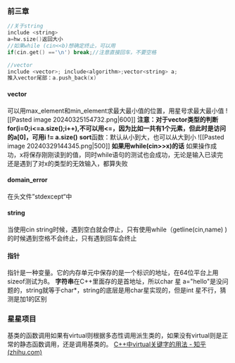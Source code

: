 ### 前三章
``` C++
//关于string
include <string>
a=hw.size()返回大小
//如果while (cin<<b)想确定终止，可以用
if(cin.get() =='\n') break;//注意直接回车，不要空格

//vector
include <vector>; include<algorithm>;vector<string> a;
推入vector尾部：a.push_back(x)
```
#### vector
可以用max_element和min_element求最大最小值的位置，用星号求最大最小值
![[Pasted image 20240325154732.png|600]]
**注意：对于vector类型的判断for(i=0;i<=a.size();i++),不可以用<=，因为比如一共有1个元素，但此时是访问的a[0]，可用i != a.size()**
**sort**函数：默认从小到大，也可以从大到小
![[Pasted image 20240329144345.png|500]]
**如果用while(cin>>x)的话** 如果操作成功，x将保存刚刚读到的值，同时while语句的测试也会成功，无论是输入已读完还是遇到了对x的类型的无效输入，都算失败

#### domain_error
在头文件”stdexcept“中

#### string
当使用cin string时候，遇到空白就会停止，只有使用while（getline(cin,name)
)的时候遇到空格不会终止，只有遇到回车会终止

#### 指针
指针是一种变量。它的内存单元中保存的是一个标识的地址，在64位平台上用sizeof测试为8。
**字符串**在C++里面存的是首地址，所以char 星 a="hello"是没问题的，string就等于char*，string的底层是用char星实现的，但是int 星不行，猜测是加1的区别

### 星星项目
基类的函数调用如果有virtual则根据多态性调用派生类的，如果没有virtual则是正常的静态函数调用，还是调用基类的。
[C++中virtual关键字的用法 - 知乎 (zhihu.com)](https://zhuanlan.zhihu.com/p/147601339)







